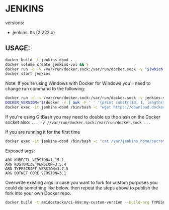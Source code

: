 # JENKINS

versions:
  - jenkins: lts (2.222.x)

USAGE:
---
```bash
docker build -t jenkins-dood .
docker volume create jenkins-vol && \
docker run -d -v /var/run/docker.sock:/var/run/docker.sock -v "$(which docker):/usr/bin/docker" -v jenkins-vol:/var/jenkins_home --name jenkins-dood -p 8080:8080 jenkins-dood
docker start jenkins
```

Note: If you're using Windows with Docker for Windows you'll need to change run command to the following:
```bash
docker run -d -v /var/run/docker.sock:/var/run/docker.sock -v jenkins-vol:/var/jenkins_home --name jenkins-dood -p 8080:8080 jenkins-dood
DOCKER_VERSION="$(docker -v | awk -F ' ' '{print substr($3, 1, length($3)-1)}')"
docker exec -it jenkins-dood /bin/bash -c "wget https://download.docker.com/linux/static/stable/x86_64/docker-$DOCKER_VERSION.tgz && tar -xvzf docker-$DOCKER_VERSION.tgz && ln -s /docker/docker /usr/bin/docker"
```
If you're using GitBash you may need to double up the slash on the Docker socket also: `... -v //var/run/docker.sock:/var/run/docker.sock ...`

If you are running it for the first time
```bash
docker exec -it jenkins-dood /bin/bash -c "cat /var/jenkins_home/secrets/initialAdminPassword"
```

Exposed args:
```
ARG KUBECTL_VERSION=1.15.1
ARG KUSTOMIZE_VERSION=3.5.4
ARG TYPESCRIPT_VERSION=3.7.5
ARG DOTNET_CORE_VERSION=3.1
```

Overwrite existing args in case you want to fork for custom purposes you could do something like below.
then repeat the steps above to publish the fork into your own Docker repo.

```bash
docker build -t amidostacks/ci-k8s:my-custom-version --build-arg TYPESCRIPT_VERSION=3.8.3 --build-arg KUBECTL_VERSION=1.17.1 .
```
